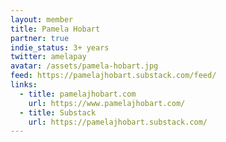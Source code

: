 ```yaml
---
layout: member
title: Pamela Hobart
partner: true
indie_status: 3+ years
twitter: amelapay
avatar: /assets/pamela-hobart.jpg
feed: https://pamelajhobart.substack.com/feed/
links:
  - title: pamelajhobart.com
    url: https://www.pamelajhobart.com/
  - title: Substack
    url: https://pamelajhobart.substack.com/
---
```

